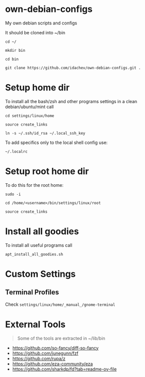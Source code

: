 # own-debian-configs
My own debian scripts and configs

It should be cloned into ~/bin
```
cd ~/

mkdir bin

cd bin

git clone https://github.com/idachev/own-debian-configs.git .
```

# Setup home dir
To install all the bash/zsh and other programs settings in a clean debian/ubuntu/mint call
```
cd settings/linux/home

source create_links

ln -s ~/.ssh/id_rsa ~/.local_ssh_key
```

To add specifics only to the local shell config use:
```
~/.localrc
```

# Setup root home dir
To do this for the root home:
```
sudo -i

cd /home/<username>/bin/settings/linux/root

source create_links
```

# Install all goodies
To install all useful programs call
```
apt_install_all_goodies.sh
```

# Custom Settings

## Terminal Profiles

Check `settings/linux/home/_manual_/gnome-terminal`

# External Tools

> Some of the tools are extracted in ~/lib/bin

* https://github.com/so-fancy/diff-so-fancy
* https://github.com/junegunn/fzf
* https://github.com/rupa/z
* https://github.com/eza-community/eza
* https://github.com/sharkdp/fd?tab=readme-ov-file

